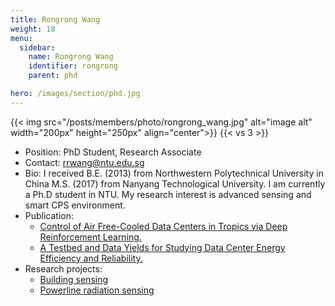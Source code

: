 ```yaml
---
title: Rongrong Wang
weight: 18
menu:
  sidebar:
    name: Rongrong Wang
    identifier: rongrong
    parent: phd

hero: /images/section/phd.jpg
---
```

{{< img src="/posts/members/photo/rongrong_wang.jpg" alt="image alt" width="200px" height="250px" align="center">}}
{{< vs 3 >}}

- Position: PhD Student, Research Associate
- Contact: rrwang@ntu.edu.sg
- Bio: I received B.E. (2013) from Northwestern Polytechnical University in China M.S. (2017) from Nanyang Technological University. I am currently a Ph.D student in NTU. My research interest is advanced sensing and smart CPS environment.
- Publication:
  - [Control of Air Free-Cooled Data Centers in Tropics via Deep Reinforcement Learning.](https://personal.ntu.edu.sg/tanrui/pub/TDC-buildsys.pdf)
  - [A Testbed and Data Yields for Studying Data Center Energy Efficiency and Reliability.](https://personal.ntu.edu.sg/tanrui/pub/DATA2018.pdf)
- Research projects:
  - [Building sensing](https://rrwang1.github.io/posts/research/iot-sensing/building/)
  - [Powerline radiation sensing](https://rrwang1.github.io/posts/research/iot-sensing/powerline/)
